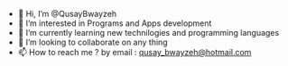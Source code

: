 - 👋 Hi, I’m @QusayBwayzeh
- 👀 I’m interested in Programs and Apps development
- 🌱 I’m currently learning new technilogies and programming languages
- 💞️ I’m looking to collaborate on any thing
- 📫 How to reach me ? by email : qusay_bwayzeh@hotmail.com

<!---
QusayBwayzeh/QusayBwayzeh is a ✨ special ✨ repository because its `README.md` (this file) appears on your GitHub profile.
You can click the Preview link to take a look at your changes.
--->
